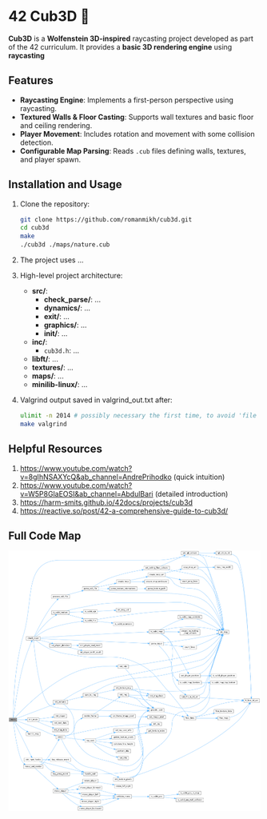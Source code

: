 # 42 Cub3D 🧊

**Cub3D** is a **Wolfenstein 3D-inspired** raycasting project developed as part of the 42 curriculum. It provides a **basic 3D rendering engine** using **raycasting**

## Features

- **Raycasting Engine**: Implements a first-person perspective using raycasting.
- **Textured Walls & Floor Casting**: Supports wall textures and basic floor and ceiling rendering.
- **Player Movement**: Includes rotation and movement with some collision detection.
- **Configurable Map Parsing**: Reads `.cub` files defining walls, textures, and player spawn.

## Installation and Usage

1. Clone the repository:
   ```sh
   git clone https://github.com/romanmikh/cub3d.git
   cd cub3d
   make
   ./cub3d ./maps/nature.cub
   ```

3. The project uses ...

4. High-level project architecture:

   - **src/**:
     - **check_parse/**: ...
     - **dynamics/**: ...
     - **exit/**: ...
     - **graphics/**: ...
     - **init/**: ...
   - **inc/**:
     - `cub3d.h`: ...
   - **libft/**: ...
   - **textures/**: ...
   - **maps/**: ...
   - **minilib-linux/**: ...

5. Valgrind output saved in valgrind_out.txt after:
   ```sh
   ulimit -n 2014 # possibly necessary the first time, to avoid 'file descriptor too high' error
   make valgrind
   ```

## Helpful Resources
1. https://www.youtube.com/watch?v=8gIhNSAXYcQ&ab_channel=AndrePrihodko (quick intuition)
2. https://www.youtube.com/watch?v=W5P8GlaEOSI&ab_channel=AbdulBari (detailed introduction)
3. https://harm-smits.github.io/42docs/projects/cub3d
4. https://reactive.so/post/42-a-comprehensive-guide-to-cub3d/

## Full Code Map
![Full Code Map](./html/main_8c_a3c04138a5bfe5d72780bb7e82a18e627_cgraph.png)